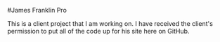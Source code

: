 #James Franklin Pro

This is a client project that I am working on. I have received the client's permission to put all of the code up for his site here on GitHub.